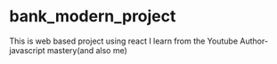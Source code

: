 # bank_modern_project
This is web based project using react  I learn from the Youtube
Author- javascript mastery(and also me)
